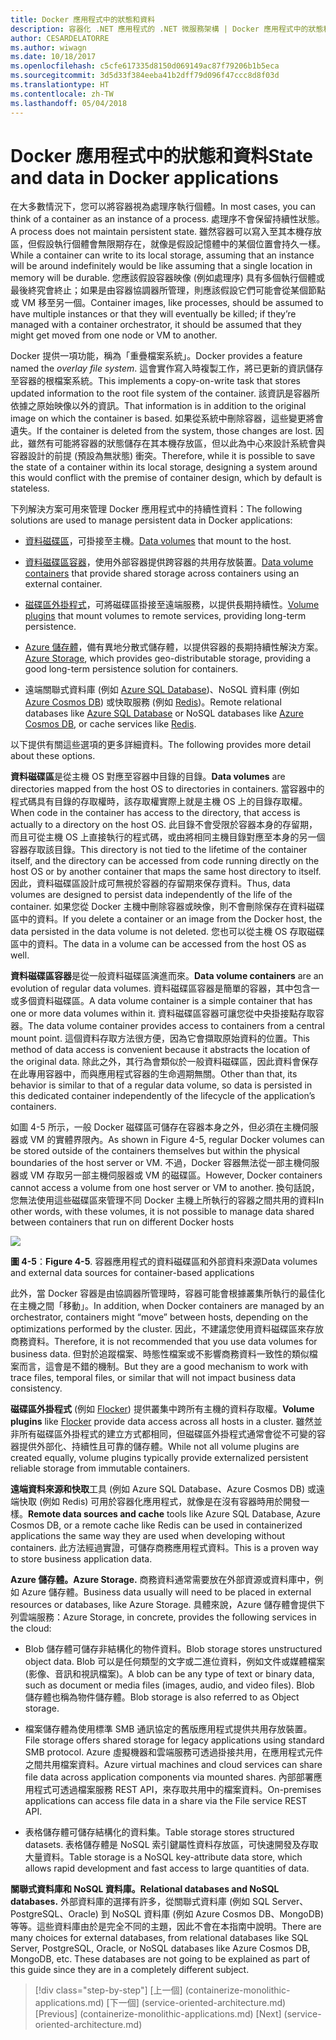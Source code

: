 ```yaml
---
title: Docker 應用程式中的狀態和資料
description: 容器化 .NET 應用程式的 .NET 微服務架構 | Docker 應用程式中的狀態和資料
author: CESARDELATORRE
ms.author: wiwagn
ms.date: 10/18/2017
ms.openlocfilehash: c5cfe617335d8150d069149ac87f79206b1b5eca
ms.sourcegitcommit: 3d5d33f384eeba41b2dff79d096f47ccc8d8f03d
ms.translationtype: HT
ms.contentlocale: zh-TW
ms.lasthandoff: 05/04/2018
---
```

# <a name="state-and-data-in-docker-applications"></a><span data-ttu-id="5500b-103">Docker 應用程式中的狀態和資料</span><span class="sxs-lookup"><span data-stu-id="5500b-103">State and data in Docker applications</span></span>

<span data-ttu-id="5500b-104">在大多數情況下，您可以將容器視為處理序執行個體。</span><span class="sxs-lookup"><span data-stu-id="5500b-104">In most cases, you can think of a container as an instance of a process.</span></span> <span data-ttu-id="5500b-105">處理序不會保留持續性狀態。</span><span class="sxs-lookup"><span data-stu-id="5500b-105">A process does not maintain persistent state.</span></span> <span data-ttu-id="5500b-106">雖然容器可以寫入至其本機存放區，但假設執行個體會無限期存在，就像是假設記憶體中的某個位置會持久一樣。</span><span class="sxs-lookup"><span data-stu-id="5500b-106">While a container can write to its local storage, assuming that an instance will be around indefinitely would be like assuming that a single location in memory will be durable.</span></span> <span data-ttu-id="5500b-107">您應該假設容器映像 (例如處理序) 具有多個執行個體或最後終究會終止；如果是由容器協調器所管理，則應該假設它們可能會從某個節點或 VM 移至另一個。</span><span class="sxs-lookup"><span data-stu-id="5500b-107">Container images, like processes, should be assumed to have multiple instances or that they will eventually be killed; if they’re managed with a container orchestrator, it should be assumed that they might get moved from one node or VM to another.</span></span>

<span data-ttu-id="5500b-108">Docker 提供一項功能，稱為「重疊檔案系統」。</span><span class="sxs-lookup"><span data-stu-id="5500b-108">Docker provides a feature named the *overlay file system*.</span></span> <span data-ttu-id="5500b-109">這會實作寫入時複製工作，將已更新的資訊儲存至容器的根檔案系統。</span><span class="sxs-lookup"><span data-stu-id="5500b-109">This implements a copy-on-write task that stores updated information to the root file system of the container.</span></span> <span data-ttu-id="5500b-110">該資訊是容器所依據之原始映像以外的資訊。</span><span class="sxs-lookup"><span data-stu-id="5500b-110">That information is in addition to the original image on which the container is based.</span></span> <span data-ttu-id="5500b-111">如果從系統中刪除容器，這些變更將會遺失。</span><span class="sxs-lookup"><span data-stu-id="5500b-111">If the container is deleted from the system, those changes are lost.</span></span> <span data-ttu-id="5500b-112">因此，雖然有可能將容器的狀態儲存在其本機存放區，但以此為中心來設計系統會與容器設計的前提 (預設為無狀態) 衝突。</span><span class="sxs-lookup"><span data-stu-id="5500b-112">Therefore, while it is possible to save the state of a container within its local storage, designing a system around this would conflict with the premise of container design, which by default is stateless.</span></span>

<span data-ttu-id="5500b-113">下列解決方案可用來管理 Docker 應用程式中的持續性資料：</span><span class="sxs-lookup"><span data-stu-id="5500b-113">The following solutions are used to manage persistent data in Docker applications:</span></span>

-   <span data-ttu-id="5500b-114">[資料磁碟區](https://docs.docker.com/engine/tutorials/dockervolumes/)，可掛接至主機。</span><span class="sxs-lookup"><span data-stu-id="5500b-114">[Data volumes](https://docs.docker.com/engine/tutorials/dockervolumes/) that mount to the host.</span></span>

-   <span data-ttu-id="5500b-115">[資料磁碟區容器](https://docs.docker.com/engine/tutorials/dockervolumes/#creating-and-mounting-a-data-volume-container)，使用外部容器提供跨容器的共用存放裝置。</span><span class="sxs-lookup"><span data-stu-id="5500b-115">[Data volume containers](https://docs.docker.com/engine/tutorials/dockervolumes/#creating-and-mounting-a-data-volume-container) that provide shared storage across containers using an external container.</span></span>

-   <span data-ttu-id="5500b-116">[磁碟區外掛程式](https://docs.docker.com/engine/tutorials/dockervolumes/)，可將磁碟區掛接至遠端服務，以提供長期持續性。</span><span class="sxs-lookup"><span data-stu-id="5500b-116">[Volume plugins](https://docs.docker.com/engine/tutorials/dockervolumes/) that mount volumes to remote services, providing long-term persistence.</span></span>

-   <span data-ttu-id="5500b-117">[Azure 儲存體](https://docs.microsoft.com/azure/storage/)，備有異地分散式儲存體，以提供容器的長期持續性解決方案。</span><span class="sxs-lookup"><span data-stu-id="5500b-117">[Azure Storage](https://docs.microsoft.com/azure/storage/), which provides geo-distributable storage, providing a good long-term persistence solution for containers.</span></span>

-   <span data-ttu-id="5500b-118">遠端關聯式資料庫 (例如 [Azure SQL Database](https://azure.microsoft.com/services/sql-database/))、NoSQL 資料庫 (例如 [Azure Cosmos DB](https://docs.microsoft.com/azure/cosmos-db/introduction)) 或快取服務 (例如 [Redis](https://redis.io/))。</span><span class="sxs-lookup"><span data-stu-id="5500b-118">Remote relational databases like [Azure SQL Database](https://azure.microsoft.com/services/sql-database/) or NoSQL databases like [Azure Cosmos DB](https://docs.microsoft.com/azure/cosmos-db/introduction), or cache services like [Redis](https://redis.io/).</span></span>

<span data-ttu-id="5500b-119">以下提供有關這些選項的更多詳細資料。</span><span class="sxs-lookup"><span data-stu-id="5500b-119">The following provides more detail about these options.</span></span>

<span data-ttu-id="5500b-120">**資料磁碟區**是從主機 OS 對應至容器中目錄的目錄。</span><span class="sxs-lookup"><span data-stu-id="5500b-120">**Data volumes** are directories mapped from the host OS to directories in containers.</span></span> <span data-ttu-id="5500b-121">當容器中的程式碼具有目錄的存取權時，該存取權實際上就是主機 OS 上的目錄存取權。</span><span class="sxs-lookup"><span data-stu-id="5500b-121">When code in the container has access to the directory, that access is actually to a directory on the host OS.</span></span> <span data-ttu-id="5500b-122">此目錄不會受限於容器本身的存留期，而且可從主機 OS 上直接執行的程式碼，或由將相同主機目錄對應至本身的另一個容器存取該目錄。</span><span class="sxs-lookup"><span data-stu-id="5500b-122">This directory is not tied to the lifetime of the container itself, and the directory can be accessed from code running directly on the host OS or by another container that maps the same host directory to itself.</span></span> <span data-ttu-id="5500b-123">因此，資料磁碟區設計成可無視於容器的存留期來保存資料。</span><span class="sxs-lookup"><span data-stu-id="5500b-123">Thus, data volumes are designed to persist data independently of the life of the container.</span></span> <span data-ttu-id="5500b-124">如果您從 Docker 主機中刪除容器或映像，則不會刪除保存在資料磁碟區中的資料。</span><span class="sxs-lookup"><span data-stu-id="5500b-124">If you delete a container or an image from the Docker host, the data persisted in the data volume is not deleted.</span></span> <span data-ttu-id="5500b-125">您也可以從主機 OS 存取磁碟區中的資料。</span><span class="sxs-lookup"><span data-stu-id="5500b-125">The data in a volume can be accessed from the host OS as well.</span></span>

<span data-ttu-id="5500b-126">**資料磁碟區容器**是從一般資料磁碟區演進而來。</span><span class="sxs-lookup"><span data-stu-id="5500b-126">**Data volume containers** are an evolution of regular data volumes.</span></span> <span data-ttu-id="5500b-127">資料磁碟區容器是簡單的容器，其中包含一或多個資料磁碟區。</span><span class="sxs-lookup"><span data-stu-id="5500b-127">A data volume container is a simple container that has one or more data volumes within it.</span></span> <span data-ttu-id="5500b-128">資料磁碟區容器可讓您從中央掛接點存取容器。</span><span class="sxs-lookup"><span data-stu-id="5500b-128">The data volume container provides access to containers from a central mount point.</span></span> <span data-ttu-id="5500b-129">這個資料存取方法很方便，因為它會擷取原始資料的位置。</span><span class="sxs-lookup"><span data-stu-id="5500b-129">This method of data access is convenient because it abstracts the location of the original data.</span></span> <span data-ttu-id="5500b-130">除此之外，其行為會類似於一般資料磁碟區，因此資料會保存在此專用容器中，而與應用程式容器的生命週期無關。</span><span class="sxs-lookup"><span data-stu-id="5500b-130">Other than that, its behavior is similar to that of a regular data volume, so data is persisted in this dedicated container independently of the lifecycle of the application’s containers.</span></span>

<span data-ttu-id="5500b-131">如圖 4-5 所示，一般 Docker 磁碟區可儲存在容器本身之外，但必須在主機伺服器或 VM 的實體界限內。</span><span class="sxs-lookup"><span data-stu-id="5500b-131">As shown in Figure 4-5, regular Docker volumes can be stored outside of the containers themselves but within the physical boundaries of the host server or VM.</span></span> <span data-ttu-id="5500b-132">不過，Docker 容器無法從一部主機伺服器或 VM 存取另一部主機伺服器或 VM 的磁碟區。</span><span class="sxs-lookup"><span data-stu-id="5500b-132">However, Docker containers cannot access a volume from one host server or VM to another.</span></span> <span data-ttu-id="5500b-133">換句話說，您無法使用這些磁碟區來管理不同 Docker 主機上所執行的容器之間共用的資料</span><span class="sxs-lookup"><span data-stu-id="5500b-133">In other words, with these volumes, it is not possible to manage data shared between containers that run on different Docker hosts</span></span>

![](./media/image5.png)

<span data-ttu-id="5500b-134">**圖 4-5**：</span><span class="sxs-lookup"><span data-stu-id="5500b-134">**Figure 4-5**.</span></span> <span data-ttu-id="5500b-135">容器應用程式的資料磁碟區和外部資料來源</span><span class="sxs-lookup"><span data-stu-id="5500b-135">Data volumes and external data sources for container-based applications</span></span>

<span data-ttu-id="5500b-136">此外，當 Docker 容器是由協調器所管理時，容器可能會根據叢集所執行的最佳化在主機之間「移動」。</span><span class="sxs-lookup"><span data-stu-id="5500b-136">In addition, when Docker containers are managed by an orchestrator, containers might “move” between hosts, depending on the optimizations performed by the cluster.</span></span> <span data-ttu-id="5500b-137">因此，不建議您使用資料磁碟區來存放商務資料。</span><span class="sxs-lookup"><span data-stu-id="5500b-137">Therefore, it is not recommended that you use data volumes for business data.</span></span> <span data-ttu-id="5500b-138">但對於追蹤檔案、時態性檔案或不影響商務資料一致性的類似檔案而言，這會是不錯的機制。</span><span class="sxs-lookup"><span data-stu-id="5500b-138">But they are a good mechanism to work with trace files, temporal files, or similar that will not impact business data consistency.</span></span>

<span data-ttu-id="5500b-139">**磁碟區外掛程式** (例如 [Flocker](https://clusterhq.com/flocker/)) 提供叢集中跨所有主機的資料存取權。</span><span class="sxs-lookup"><span data-stu-id="5500b-139">**Volume plugins** like [Flocker](https://clusterhq.com/flocker/) provide data access across all hosts in a cluster.</span></span> <span data-ttu-id="5500b-140">雖然並非所有磁碟區外掛程式的建立方式都相同，但磁碟區外掛程式通常會從不可變的容器提供外部化、持續性且可靠的儲存體。</span><span class="sxs-lookup"><span data-stu-id="5500b-140">While not all volume plugins are created equally, volume plugins typically provide externalized persistent reliable storage from immutable containers.</span></span>

<span data-ttu-id="5500b-141">**遠端資料來源和快取**工具 (例如 Azure SQL Database、Azure Cosmos DB) 或遠端快取 (例如 Redis) 可用於容器化應用程式，就像是在沒有容器時用於開發一樣。</span><span class="sxs-lookup"><span data-stu-id="5500b-141">**Remote data sources and cache** tools like Azure SQL Database, Azure Cosmos DB, or a remote cache like Redis can be used in containerized applications the same way they are used when developing without containers.</span></span> <span data-ttu-id="5500b-142">此方法經過實證，可儲存商務應用程式資料。</span><span class="sxs-lookup"><span data-stu-id="5500b-142">This is a proven way to store business application data.</span></span>

<span data-ttu-id="5500b-143">**Azure 儲存體。**</span><span class="sxs-lookup"><span data-stu-id="5500b-143">**Azure Storage.**</span></span> <span data-ttu-id="5500b-144">商務資料通常需要放在外部資源或資料庫中，例如 Azure 儲存體。</span><span class="sxs-lookup"><span data-stu-id="5500b-144">Business data usually will need to be placed in external resources or databases, like Azure Storage.</span></span> <span data-ttu-id="5500b-145">具體來說，Azure 儲存體會提供下列雲端服務：</span><span class="sxs-lookup"><span data-stu-id="5500b-145">Azure Storage, in concrete, provides the following services in the cloud:</span></span>

-   <span data-ttu-id="5500b-146">Blob 儲存體可儲存非結構化的物件資料。</span><span class="sxs-lookup"><span data-stu-id="5500b-146">Blob storage stores unstructured object data.</span></span> <span data-ttu-id="5500b-147">Blob 可以是任何類型的文字或二進位資料，例如文件或媒體檔案 (影像、音訊和視訊檔案)。</span><span class="sxs-lookup"><span data-stu-id="5500b-147">A blob can be any type of text or binary data, such as document or media files (images, audio, and video files).</span></span> <span data-ttu-id="5500b-148">Blob 儲存體也稱為物件儲存體。</span><span class="sxs-lookup"><span data-stu-id="5500b-148">Blob storage is also referred to as Object storage.</span></span>

-   <span data-ttu-id="5500b-149">檔案儲存體為使用標準 SMB 通訊協定的舊版應用程式提供共用存放裝置。</span><span class="sxs-lookup"><span data-stu-id="5500b-149">File storage offers shared storage for legacy applications using standard SMB protocol.</span></span> <span data-ttu-id="5500b-150">Azure 虛擬機器和雲端服務可透過掛接共用，在應用程式元件之間共用檔案資料。</span><span class="sxs-lookup"><span data-stu-id="5500b-150">Azure virtual machines and cloud services can share file data across application components via mounted shares.</span></span> <span data-ttu-id="5500b-151">內部部署應用程式可透過檔案服務 REST API，來存取共用中的檔案資料。</span><span class="sxs-lookup"><span data-stu-id="5500b-151">On-premises applications can access file data in a share via the File service REST API.</span></span>

-   <span data-ttu-id="5500b-152">表格儲存體可儲存結構化的資料集。</span><span class="sxs-lookup"><span data-stu-id="5500b-152">Table storage stores structured datasets.</span></span> <span data-ttu-id="5500b-153">表格儲存體是 NoSQL 索引鍵屬性資料存放區，可快速開發及存取大量資料。</span><span class="sxs-lookup"><span data-stu-id="5500b-153">Table storage is a NoSQL key-attribute data store, which allows rapid development and fast access to large quantities of data.</span></span>

<span data-ttu-id="5500b-154">**關聯式資料庫和 NoSQL 資料庫。**</span><span class="sxs-lookup"><span data-stu-id="5500b-154">**Relational databases and NoSQL databases.**</span></span> <span data-ttu-id="5500b-155">外部資料庫的選擇有許多，從關聯式資料庫 (例如 SQL Server、PostgreSQL、Oracle) 到 NoSQL 資料庫 (例如 Azure Cosmos DB、MongoDB) 等等。這些資料庫由於是完全不同的主題，因此不會在本指南中說明。</span><span class="sxs-lookup"><span data-stu-id="5500b-155">There are many choices for external databases, from relational databases like SQL Server, PostgreSQL, Oracle, or NoSQL databases like Azure Cosmos DB, MongoDB, etc. These databases are not going to be explained as part of this guide since they are in a completely different subject.</span></span>


>[!div class="step-by-step"]
<span data-ttu-id="5500b-156">[上一個] (containerize-monolithic-applications.md) [下一個] (service-oriented-architecture.md)</span><span class="sxs-lookup"><span data-stu-id="5500b-156">[Previous] (containerize-monolithic-applications.md) [Next] (service-oriented-architecture.md)</span></span>

